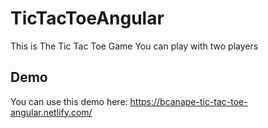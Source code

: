 # TicTacToeAngular

This is The Tic Tac Toe Game
You can play with two players


## Demo

You can use this demo here: https://bcanape-tic-tac-toe-angular.netlify.com/